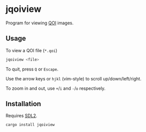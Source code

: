 # jqoiview

Program for viewing [QOI](https://qoiformat.org/) images.

## Usage

To view a QOI file (`*.qoi`)

```sh 
jqoiview <file>
```

To quit, press `Q` or `Escape`.

Use the arrow keys or `hjkl` (vim-style) to scroll up/down/left/right.

To zoom in and out, use `+`/`i` and `-`/`o` respectively.

## Installation

Requires [SDL2](https://libsdl.org/).

```sh 
cargo install jqoiview
```
